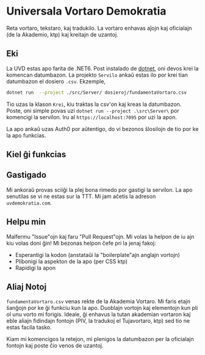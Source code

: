 # Universala Vortaro Demokratia

Reta vortaro, tekstaro, kaj tradukilo. La vortaro enhavas aĵojn kaj oficialajn (de la Akademio, ktp) kaj kreitajn de uzantoj. 

## Eki
La UVD estas apo farita de .NET6. Post instalado de [dotnet](https://dotnet.microsoft.com/en-us/download), oni devos krei la komencan datumbazon. La projekto `Servilo` ankaŭ estas ilo por krei tian datumbazon el dosiero `.csv`. Ekzemple, 
``` bash
dotnet run  --project ./src/Server/ dosieroj/fundamentaVortaro.csv
```
Tio uzas la klason `Krei`, kiu traktas la csv'on kaj kreas la datumbazon. 
Poste, oni simple povas uzi `dotnet run --project .\src\Server\` por komencigi la servilon. Iru al `https://localhost:7095` por uzi la apon. 

La apo ankaŭ uzas Auth0 por aŭtentigo, do vi bezonos ŝlosilojn de tio por ke la apo funkcias. 

## Kiel ĝi funkcias


## Gastigado
Mi ankoraŭ provas sciiĝi la plej bona rimedo por gastigi la servilon. La apo senutilas se vi ne estas sur la TTT. Mi jam aĉetis la adreson `uvdemokratia.com`. 

## Helpu min
Malfermu "Issue"ojn kaj faru "Pull Request"ojn. Mi volas la helpon de iu ajn kiu volas doni ĝin! Mi bezonas helpon ĉefe pri la jenaj fakoj:

* Esperantigi la kodon (anstataŭi la "boilerplate"ajn anglajn vortojn)
* Plibonigi la aspekton de la apo (per CSS ktp)
* Rapidigi la apon

## Aliaj Notoj
`fundamentaVortaro.csv` venas rekte de la Akademia Vortaro. Mi faris etajn ŝanĝojn por ke ĝi funkciu kun la apo. Duoblajn vortojn kaj elementojn kun pli ol unu vorto mi forigis. Ideale, ĝi enhavus la tutan akademian vortaron kaj eble aliajn fidindajn fontojn (PIV, la tradukoj el Tujavortaro, ktp) sed tio ne estas facila tasko. 

Kiam mi komencigos la retejon, mi plenigos la datumbazon per la oficialajn fontojn kaj poste ĉio venos de uzantoj. 

